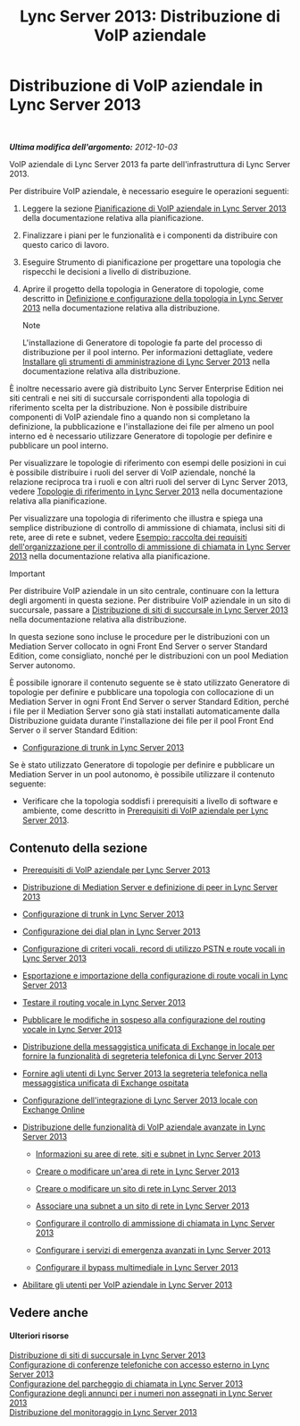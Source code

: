 ﻿---
title: 'Lync Server 2013: Distribuzione di VoIP aziendale'
TOCTitle: Distribuzione di VoIP aziendale
ms:assetid: b5b593a6-ac30-461c-8c8c-0041e2c9ab04
ms:mtpsurl: https://technet.microsoft.com/it-it/library/Gg412876(v=OCS.15)
ms:contentKeyID: 49301729
ms.date: 08/24/2015
mtps_version: v=OCS.15
ms.translationtype: HT
---

# Distribuzione di VoIP aziendale in Lync Server 2013

 

_**Ultima modifica dell'argomento:** 2012-10-03_

VoIP aziendale di Lync Server 2013 fa parte dell'infrastruttura di Lync Server 2013.

Per distribuire VoIP aziendale, è necessario eseguire le operazioni seguenti:

1.  Leggere la sezione [Pianificazione di VoIP aziendale in Lync Server 2013](lync-server-2013-planning-for-enterprise-voice.md) della documentazione relativa alla pianificazione.

2.  Finalizzare i piani per le funzionalità e i componenti da distribuire con questo carico di lavoro.

3.  Eseguire Strumento di pianificazione per progettare una topologia che rispecchi le decisioni a livello di distribuzione.

4.  Aprire il progetto della topologia in Generatore di topologie, come descritto in [Definizione e configurazione della topologia in Lync Server 2013](lync-server-2013-defining-and-configuring-the-topology.md) nella documentazione relativa alla distribuzione.
    

    > [!NOTE]
    > L'installazione di Generatore di topologie fa parte del processo di distribuzione per il pool interno. Per informazioni dettagliate, vedere <A href="lync-server-2013-install-lync-server-administrative-tools.md">Installare gli strumenti di amministrazione di Lync Server 2013</A> nella documentazione relativa alla distribuzione.



È inoltre necessario avere già distribuito Lync Server Enterprise Edition nei siti centrali e nei siti di succursale corrispondenti alla topologia di riferimento scelta per la distribuzione. Non è possibile distribuire componenti di VoIP aziendale fino a quando non si completano la definizione, la pubblicazione e l'installazione dei file per almeno un pool interno ed è necessario utilizzare Generatore di topologie per definire e pubblicare un pool interno.

Per visualizzare le topologie di riferimento con esempi delle posizioni in cui è possibile distribuire i ruoli del server di VoIP aziendale, nonché la relazione reciproca tra i ruoli e con altri ruoli del server di Lync Server 2013, vedere [Topologie di riferimento in Lync Server 2013](lync-server-2013-reference-topologies.md) nella documentazione relativa alla pianificazione.

Per visualizzare una topologia di riferimento che illustra e spiega una semplice distribuzione di controllo di ammissione di chiamata, inclusi siti di rete, aree di rete e subnet, vedere [Esempio: raccolta dei requisiti dell'organizzazione per il controllo di ammissione di chiamata in Lync Server 2013](lync-server-2013-example-of-gathering-your-requirements-for-call-admission-control.md) nella documentazione relativa alla pianificazione.

> [!IMPORTANT]  
> Per distribuire VoIP aziendale in un sito centrale, continuare con la lettura degli argomenti in questa sezione. Per distribuire VoIP aziendale in un sito di succursale, passare a <a href="lync-server-2013-deploying-branch-sites.md">Distribuzione di siti di succursale in Lync Server 2013</a> nella documentazione relativa alla distribuzione.

In questa sezione sono incluse le procedure per le distribuzioni con un Mediation Server collocato in ogni Front End Server o server Standard Edition, come consigliato, nonché per le distribuzioni con un pool Mediation Server autonomo.

È possibile ignorare il contenuto seguente se è stato utilizzato Generatore di topologie per definire e pubblicare una topologia con collocazione di un Mediation Server in ogni Front End Server o server Standard Edition, perché i file per il Mediation Server sono già stati installati automaticamente dalla Distribuzione guidata durante l'installazione dei file per il pool Front End Server o il server Standard Edition:

  - [Configurazione di trunk in Lync Server 2013](lync-server-2013-configuring-trunks.md)

Se è stato utilizzato Generatore di topologie per definire e pubblicare un Mediation Server in un pool autonomo, è possibile utilizzare il contenuto seguente:

  - Verificare che la topologia soddisfi i prerequisiti a livello di software e ambiente, come descritto in [Prerequisiti di VoIP aziendale per Lync Server 2013](lync-server-2013-enterprise-voice-prerequisites.md).

## Contenuto della sezione

  -   
    [Prerequisiti di VoIP aziendale per Lync Server 2013](lync-server-2013-enterprise-voice-prerequisites.md)

  -   
    [Distribuzione di Mediation Server e definizione di peer in Lync Server 2013](lync-server-2013-deploying-mediation-servers-and-defining-peers.md)

  -   
    [Configurazione di trunk in Lync Server 2013](lync-server-2013-configuring-trunks.md)

  -   
    [Configurazione dei dial plan in Lync Server 2013](lync-server-2013-configuring-dial-plans.md)

  -   
    [Configurazione di criteri vocali, record di utilizzo PSTN e route vocali in Lync Server 2013](lync-server-2013-configuring-voice-policies-pstn-usage-records-and-voice-routes.md)

  -   
    [Esportazione e importazione della configurazione di route vocali in Lync Server 2013](lync-server-2013-exporting-and-importing-voice-routing-configuration.md)

  -   
    [Testare il routing vocale in Lync Server 2013](lync-server-2013-test-voice-routing.md)

  -   
    [Pubblicare le modifiche in sospeso alla configurazione del routing vocale in Lync Server 2013](lync-server-2013-publish-pending-changes-to-the-voice-routing-configuration.md)

  -   
    [Distribuzione della messaggistica unificata di Exchange in locale per fornire la funzionalità di segreteria telefonica di Lync Server 2013](lync-server-2013-deploying-on-premises-exchange-um-to-provide-lync-server-2013-voice-mail.md)

  -   
    [Fornire agli utenti di Lync Server 2013 la segreteria telefonica nella messaggistica unificata di Exchange ospitata](lync-server-2013-providing-lync-server-users-voice-mail-on-hosted-exchange-um.md)

  -   
    [Configurazione dell'integrazione di Lync Server 2013 locale con Exchange Online](lync-server-2013-configuring-on-premises-lync-server-integration-with-exchange-online.md)

  -   
    [Distribuzione delle funzionalità di VoIP aziendale avanzate in Lync Server 2013](lync-server-2013-deploying-advanced-enterprise-voice-features.md)
    
      - [Informazioni su aree di rete, siti e subnet in Lync Server 2013](lync-server-2013-about-network-regions-sites-and-subnets.md)
    
      - [Creare o modificare un'area di rete in Lync Server 2013](lync-server-2013-create-or-modify-a-network-region.md)
    
      - [Creare o modificare un sito di rete in Lync Server 2013](lync-server-2013-create-or-modify-a-network-site.md)
    
      - [Associare una subnet a un sito di rete in Lync Server 2013](lync-server-2013-associate-a-subnet-with-a-network-site.md)
    
      - [Configurare il controllo di ammissione di chiamata in Lync Server 2013](lync-server-2013-configure-call-admission-control.md)
    
      - [Configurare i servizi di emergenza avanzati in Lync Server 2013](lync-server-2013-configure-enhanced-9-1-1.md)
    
      - [Configurare il bypass multimediale in Lync Server 2013](lync-server-2013-configure-media-bypass.md)

  -   
    [Abilitare gli utenti per VoIP aziendale in Lync Server 2013](lync-server-2013-enable-users-for-enterprise-voice.md)

## Vedere anche

#### Ulteriori risorse

[Distribuzione di siti di succursale in Lync Server 2013](lync-server-2013-deploying-branch-sites.md)  
[Configurazione di conferenze telefoniche con accesso esterno in Lync Server 2013](lync-server-2013-configuring-dial-in-conferencing.md)  
[Configurazione del parcheggio di chiamata in Lync Server 2013](lync-server-2013-configuring-call-park.md)  
[Configurazione degli annunci per i numeri non assegnati in Lync Server 2013](lync-server-2013-configuring-announcements-for-unassigned-numbers.md)  
[Distribuzione del monitoraggio in Lync Server 2013](lync-server-2013-deploying-monitoring.md)

